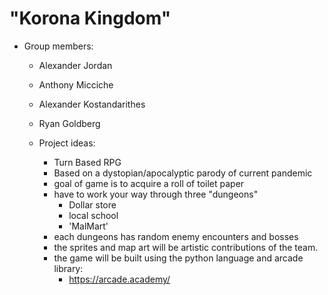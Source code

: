 # "Korona Kingdom"
- Group members:
  - Alexander Jordan
  - Anthony Micciche
  - Alexander Kostandarithes
  - Ryan Goldberg

  - Project ideas:
    - Turn Based RPG
    - Based on a dystopian/apocalyptic parody of current pandemic
    - goal of game is to acquire a roll of toilet paper
    - have to work your way through three "dungeons"
      - Dollar store
      - local school
      - 'MalMart'
    - each dungeons has random enemy encounters and bosses
    - the sprites and map art will be artistic contributions of the team.
    - the game will be built using the python language and arcade library:
      - https://arcade.academy/
